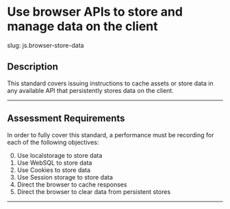 # Use browser APIs to store and manage data on the client

slug: js.browser-store-data

## Description
This standard covers issuing instructions to cache assets or store data in any available API that persistently stores data on the client.

---
## Assessment Requirements
In order to fully cover this standard, a performance must be recording for each of the following objectives:

0. Use localstorage to store data
1. Use WebSQL to store data
2. Use Cookies to store data
3. Use Session storage to store data
4. Direct the browser to cache responses
5. Direct the browser to clear data from persistent stores

---
